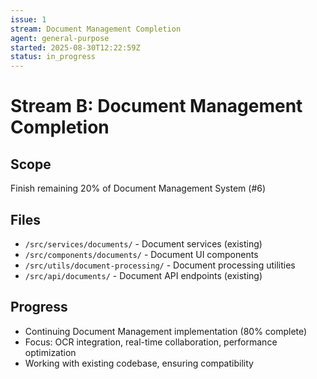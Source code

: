 ```yaml
---
issue: 1
stream: Document Management Completion
agent: general-purpose
started: 2025-08-30T12:22:59Z
status: in_progress
---
```


# Stream B: Document Management Completion

## Scope
Finish remaining 20% of Document Management System (#6)

## Files
- `/src/services/documents/` - Document services (existing)
- `/src/components/documents/` - Document UI components
- `/src/utils/document-processing/` - Document processing utilities
- `/src/api/documents/` - Document API endpoints (existing)

## Progress
- Continuing Document Management implementation (80% complete)
- Focus: OCR integration, real-time collaboration, performance optimization
- Working with existing codebase, ensuring compatibility

<!-- SYNCED: 2025-08-30T13:10:30Z -->